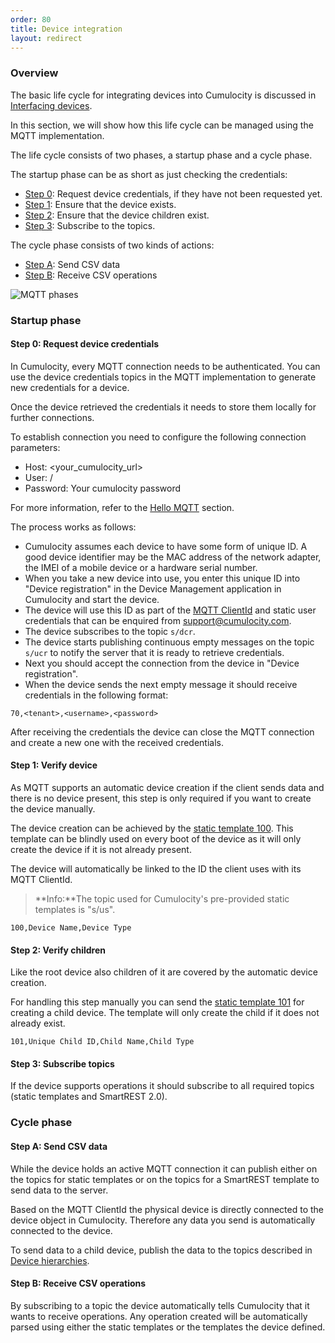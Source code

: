 ```yaml
---
order: 80
title: Device integration
layout: redirect
---
```


### Overview

The basic life cycle for integrating devices into Cumulocity is discussed in [Interfacing devices](/guides/concepts/interfacing-devices).

In this section, we will show how this life cycle can be managed using the MQTT implementation.

The life cycle consists of two phases, a startup phase and a cycle phase.

The startup phase can be as short as just checking the credentials:

* [Step 0](#step-0-request-device-credentials): Request device credentials, if they have not been requested yet.
* [Step 1](#step-1-verify-device): Ensure that the device exists.
* [Step 2](#step-2-verify-children): Ensure that the device children exist.
* [Step 3](#step-3-subscribe-topics): Subscribe to the topics.

The cycle phase consists of two kinds of actions:

* [Step A](#step-a-send-csv-data): Send CSV data
* [Step B](#step-b-receive-csv-operations): Receive CSV operations

![MQTT phases](/guides/images/mqtt/mqttDeviceIntegration.png)


### Startup phase

#### Step 0: Request device credentials

In Cumulocity, every MQTT connection needs to be authenticated. You can use the device credentials topics in the MQTT implementation to generate new credentials for a device.

Once the device retrieved the credentials it needs to store them locally for further connections.

To establish connection you need to configure the following connection parameters:

- Host: <your_cumulocity_url>
- User: <tenant>/<username>
- Password: Your cumulocity password

For more information, refer to the [Hello MQTT](https://www.cumulocity.com/guides/device-sdk/mqtt/#hello-mqtt) section.

The process works as follows:

* Cumulocity assumes each device to have some form of unique ID. A good device identifier may be the MAC address of the network adapter, the IMEI of a mobile device or a hardware serial number.
* When you take a new device into use, you enter this unique ID into "Device registration" in the Device Management application in Cumulocity and start the device.
* The device will use this ID as part of the [MQTT ClientId](/guides/device-sdk/mqtt#mqtt-clientid) and static user credentials that can be enquired from support@cumulocity.com.
* The device subscribes to the topic `s/dcr`.
* The device starts publishing continuous empty messages on the topic `s/ucr` to notify the server that it is ready to retrieve credentials.
* Next you should accept the connection from the device in "Device registration".
* When the device sends the next empty message it should receive credentials in the following format:
```
70,<tenant>,<username>,<password>
```

After receiving the credentials the device can close the MQTT connection and create a new one with the received credentials.

#### Step 1: Verify device

As MQTT supports an automatic device creation if the client sends data and there is no device present, this step is only required if you want to create the device manually.

The device creation can be achieved by the [static template 100](/guides/device-sdk/mqtt#static-templates). This template can be blindly used on every boot of the device as it will only create the device if it is not already present.

The device will automatically be linked to the ID the client uses with its MQTT ClientId.

>**Info:**The topic used for Cumulocity's pre-provided static templates is "s/us".

```
100,Device Name,Device Type
```

#### Step 2: Verify children

Like the root device also children of it are covered by the automatic device creation.

For handling this step manually you can send the [static template 101](/guides/device-sdk/mqtt#static-templates) for creating a child device. The template will only create the child if it does not already exist.

```
101,Unique Child ID,Child Name,Child Type
```

#### Step 3: Subscribe topics

If the device supports operations it should subscribe to all required topics (static templates and SmartREST 2.0).

### Cycle phase

#### Step A: Send CSV data

While the device holds an active MQTT connection it can publish either on the topics for static templates or on the topics for a SmartREST template to send data to the server.

Based on the MQTT ClientId the physical device is directly connected to the device object in Cumulocity. Therefore any data you send is automatically connected to the device.

To send data to a child device, publish the data to the topics described in [Device hierarchies](/guides/device-sdk/mqtt#device-hierarchies).

#### Step B: Receive CSV operations

By subscribing to a topic the device automatically tells Cumulocity that it wants to receive operations. Any operation created will be automatically parsed using either the static templates or the templates the device defined.


